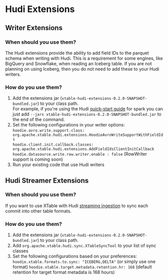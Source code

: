 <!--
 - Licensed to the Apache Software Foundation (ASF) under one
 - or more contributor license agreements.  See the NOTICE file
 - distributed with this work for additional information
 - regarding copyright ownership.  The ASF licenses this file
 - to you under the Apache License, Version 2.0 (the
 - "License"); you may not use this file except in compliance
 - with the License.  You may obtain a copy of the License at
 - 
 -     http://www.apache.org/licenses/LICENSE-2.0
 - 
 - Unless required by applicable law or agreed to in writing, software
 - distributed under the License is distributed on an "AS IS" BASIS,
 - WITHOUT WARRANTIES OR CONDITIONS OF ANY KIND, either express or implied.
 - See the License for the specific language governing permissions and 
 - limitations under the License.
-->

# Hudi Extensions
## Writer Extensions
### When should you use them?
The Hudi extensions provide the ability to add field IDs to the parquet schema when writing with Hudi. This is a requirement for some engines, like BigQuery and Snowflake, when reading an Iceberg table. If you are not planning on using Iceberg, then you do not need to add these to your Hudi writers.
### How do you use them?
1. Add the extensions jar (`xtable-hudi-extensions-0.2.0-SNAPSHOT-bundled.jar`) to your class path.  
For example, if you're using the Hudi [quick-start guide](https://hudi.apache.org/docs/quick-start-guide#spark-shellsql) for spark you can just add `--jars xtable-hudi-extensions-0.2.0-SNAPSHOT-bundled.jar` to the end of the command. 
2. Set the following configurations in your writer options:  
   `hoodie.avro.write.support.class: org.apache.xtable.hudi.extensions.HoodieAvroWriteSupportWithFieldIds`  
   `hoodie.client.init.callback.classes: org.apache.xtable.hudi.extensions.AddFieldIdsClientInitCallback`  
   `hoodie.datasource.write.row.writer.enable : false` (RowWriter support is coming soon)  
3. Run your existing code that use Hudi writers

## Hudi Streamer Extensions
### When should you use them?
If you want to use XTable with Hudi [streaming ingestion](https://hudi.apache.org/docs/hoodie_streaming_ingestion) to sync each commit into other table formats.
### How do you use them?
1. Add the extensions jar (`xtable-hudi-extensions-0.2.0-SNAPSHOT-bundled.jar`) to your class path.
2. Add `org.apache.xtable.hudi.sync.XTableSyncTool` to your list of sync classes
3. Set the following configurations based on your preferences:
   `hoodie.xtable.formats.to.sync: "ICEBERG,DELTA"` (or simply use one format)
   `hoodie.xtable.target.metadata.retention.hr: 168` (default retention for target format metadata is 168 hours)